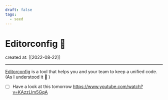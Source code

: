 ```yaml
---
draft: false
tags:
  - seed
---
```


# Editorconfig 🐀

created at: [[2022-08-22]]

---

[Editorconfig](https://editorconfig.org/) is a tool that helps you and your team to keep a unified code. (As I understood it 👀 )

- [ ] Have a look at this tomorrow https://www.youtube.com/watch?v=KAzzLIm5GqA
